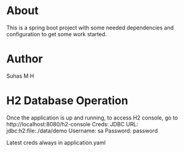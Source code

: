 # About
This is a spring boot project with some needed dependencies and configuration to get some work started.

# Author
Suhas M H

# H2 Database Operation
Once the application is up and running, to access H2 console, go to http://localhost:8080/h2-console
Creds:
JDBC URL: jdbc:h2:file:./data/demo
Username: sa
Password: password

Latest creds always in application.yaml